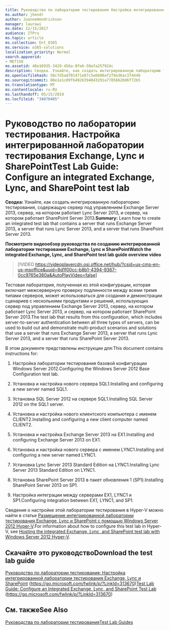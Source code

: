 ```yaml
---
title: Руководство по лаборатории тестирования Настройка интегрированной лаборатории тестирования Exchange, Lync и SharePoint
ms.author: jhendr
author: JoanneHendrickson
manager: laurawi
ms.date: 12/15/2017
audience: ITPro
ms.topic: article
ms.collection: Ent_O365
ms.service: o365-solutions
localization_priority: Normal
search.appverid:
- MET150
ms.assetid: 48e16935-3429-456a-8fe6-50afa257924c
description: Сводка. Узнайте, как создать интегрированную лабораторию тестирования, содержащую сервер под управлением Exchange Server 2013, сервер, на котором работает Lync Server 2013, и сервер, на котором работает SharePoint Server 2013.
ms.openlocfilehash: 58c7d5ad701471e87c5e6600af2f9a36ac374448
ms.sourcegitcommit: 08e1e1c09f64926394043291a77856620d6f72b5
ms.translationtype: MT
ms.contentlocale: ru-RU
ms.lasthandoff: 05/15/2019
ms.locfileid: "34070405"
---
```

# <a name="test-lab-guide-configure-an-integrated-exchange-lync-and-sharepoint-test-lab"></a><span data-ttu-id="dad3a-103">Руководство по лаборатории тестирования. Настройка интегрированной лаборатории тестирования Exchange, Lync и SharePoint</span><span class="sxs-lookup"><span data-stu-id="dad3a-103">Test Lab Guide: Configure an integrated Exchange, Lync, and SharePoint test lab</span></span>

 <span data-ttu-id="dad3a-104">**Сводка:** Узнайте, как создать интегрированную лабораторию тестирования, содержащую сервер под управлением Exchange Server 2013, сервер, на котором работает Lync Server 2013, и сервер, на котором работает SharePoint Server 2013.</span><span class="sxs-lookup"><span data-stu-id="dad3a-104">**Summary:** Learn how to create an integrated test lab that contains a server that runs Exchange Server 2013, a server that runs Lync Server 2013, and a server that runs SharePoint Server 2013.</span></span>
 
<span data-ttu-id="dad3a-105">**Посмотрите видеообзор руководства по созданию интегрированной лаборатории тестирования Exchange, Lync и SharePoint**</span><span class="sxs-lookup"><span data-stu-id="dad3a-105">**Watch the integrated Exchange, Lync, and SharePoint test lab guide overview video**</span></span>

> [!VIDEO https://videoplayercdn.osi.office.net/hub/?csid=ux-cms-en-us-msoffice&uuid=8d1f00cc-b8b1-4394-9367-0cc9765e380a&AutoPlayVideo=false]
 
<span data-ttu-id="dad3a-106">Тестовая лаборатория, полученная из этой конфигурации, которая включает межсерверную проверку подлинности между всеми тремя типами серверов, может использоваться для создания и демонстрации сценариев с несколькими продуктами и решений, использующих сервер под управлением Exchange Server 2013, сервер, на котором работает Lync Server 2013, и сервер, на котором работает SharePoint Server 2013.</span><span class="sxs-lookup"><span data-stu-id="dad3a-106">The test lab that results from this configuration, which includes server-to-server authentication between all three types of servers, can be used to build out and demonstrate multi-product scenarios and solutions that use a server that runs Exchange Server 2013, a server that runs Lync Server 2013, and a server that runs SharePoint Server 2013.</span></span>
  
<span data-ttu-id="dad3a-107">В этом документе представлены инструкции для:</span><span class="sxs-lookup"><span data-stu-id="dad3a-107">This document contains instructions for:</span></span>
  
1. <span data-ttu-id="dad3a-108">Настройка лаборатории тестирования базовой конфигурации Windows Server 2012.</span><span class="sxs-lookup"><span data-stu-id="dad3a-108">Configuring the Windows Server 2012 Base Configuration test lab.</span></span>
    
2. <span data-ttu-id="dad3a-109">Установка и настройка нового сервера SQL1.</span><span class="sxs-lookup"><span data-stu-id="dad3a-109">Installing and configuring a new server named SQL1.</span></span>
    
3. <span data-ttu-id="dad3a-110">Установка SQL Server 2012 на сервере SQL1.</span><span class="sxs-lookup"><span data-stu-id="dad3a-110">Installing SQL Server 2012 on the SQL1 server.</span></span>
    
4. <span data-ttu-id="dad3a-111">Установка и настройка нового клиентского компьютера с именем CLIENT2.</span><span class="sxs-lookup"><span data-stu-id="dad3a-111">Installing and configuring a new client computer named CLIENT2.</span></span>
    
5. <span data-ttu-id="dad3a-112">Установка и настройка Exchange Server 2013 на EX1.</span><span class="sxs-lookup"><span data-stu-id="dad3a-112">Installing and configuring Exchange Server 2013 on EX1.</span></span>
    
6. <span data-ttu-id="dad3a-113">Установка и настройка нового сервера с именем LYNC1.</span><span class="sxs-lookup"><span data-stu-id="dad3a-113">Installing and configuring a new server named LYNC1.</span></span>
    
7. <span data-ttu-id="dad3a-114">Установка Lync Server 2013 Standard Edition на LYNC1.</span><span class="sxs-lookup"><span data-stu-id="dad3a-114">Installing Lync Server 2013 Standard Edition on LYNC1.</span></span>
    
8. <span data-ttu-id="dad3a-115">Установка SharePoint Server 2013 в пакет обновления 1 (SP1).</span><span class="sxs-lookup"><span data-stu-id="dad3a-115">Installing SharePoint Server 2013 on SP1.</span></span>
    
9. <span data-ttu-id="dad3a-116">Настройка интеграции между серверами EX1, LYNC1 и SP1.</span><span class="sxs-lookup"><span data-stu-id="dad3a-116">Configuring integration between EX1, LYNC1, and SP1.</span></span>
    
<span data-ttu-id="dad3a-117">Сведения о настройке этой лаборатории тестирования в Hyper-V можно найти в статье [Размещение интегрированной лаборатории тестирования Exchange, Lync и SharePoint с помощью Windows Server 2012 Hyper-V](https://social.technet.microsoft.com/wiki/contents/articles/18483.hosting-the-integrated-exchange-lync-and-sharepoint-test-lab-with-windows-server-2012-hyper-v.aspx).</span><span class="sxs-lookup"><span data-stu-id="dad3a-117">For information about how to configure this test lab in Hyper-V, see [Hosting the integrated Exchange, Lync, and SharePoint test lab with Windows Server 2012 Hyper-V](https://social.technet.microsoft.com/wiki/contents/articles/18483.hosting-the-integrated-exchange-lync-and-sharepoint-test-lab-with-windows-server-2012-hyper-v.aspx).</span></span>
  
## <a name="download-the-test-lab-guide"></a><span data-ttu-id="dad3a-118">Скачайте это руководство</span><span class="sxs-lookup"><span data-stu-id="dad3a-118">Download the test lab guide</span></span>

<span data-ttu-id="dad3a-119">[Руководство по лаборатории тестирования: Настройка интегрированной лаборатории тестирования Exchange, Lync и SharePoint](https://go.microsoft.com/fwlink/p/?LinkId=313670) (https://go.microsoft.com/fwlink/p/?LinkId=313670)</span><span class="sxs-lookup"><span data-stu-id="dad3a-119">[Test Lab Guide: Configure an Integrated Exchange, Lync, and SharePoint Test Lab](https://go.microsoft.com/fwlink/p/?LinkId=313670) (https://go.microsoft.com/fwlink/p/?LinkId=313670)</span></span>
  
## <a name="see-also"></a><span data-ttu-id="dad3a-120">См. также</span><span class="sxs-lookup"><span data-stu-id="dad3a-120">See Also</span></span>

[<span data-ttu-id="dad3a-121">Руководства по лаборатории тестирования</span><span class="sxs-lookup"><span data-stu-id="dad3a-121">Test Lab Guides</span></span>](https://go.microsoft.com/fwlink/p/?LinkId=202817)




